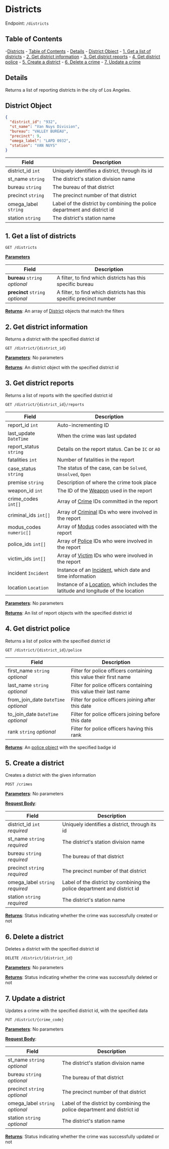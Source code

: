 # Districts

Endpoint: `/districts`

## Table of Contents

-[Districts](districts)
    - [Table of Contents](#table-of-contents)
    - [Details](#details)
    - [District Object](#district-object)
    - [1. Get a list of districts](#1-get-a-list-of-districts)
    - [2. Get district information](#2-get-district-information)
    - [3. Get district reports](#3-get-district-reports)
    - [4. Get district police](#4-get-district-police)
    - [5. Create a district](#5-create-a-district)
    - [6. Delete a crime](#6-delete-a-crime)
    - [7. Update a crime](#7-update-a-crime)

## Details

Returns a list of reporting districts in the city of Los Angeles.

## District Object

```json
{
  "district_id": "932",
  "st_name": "Van Nuys Division",
  "bureau": "VALLEY BUREAU",
  "precinct": 9,
  "omega_label": "LAPD 0932",
  "station": "VAN NUYS"
}
```

| Field                | Description                                                              |
|----------------------|--------------------------------------------------------------------------|
| district_id `int`    | Uniquely identifies a district, through its id                           |
| st_name `string`     | The district's station division name                                     |
| bureau `string`      | The bureau of that district                                              |
| precinct `string`    | The precinct number of that district                                     |
| omega_label `string` | Label of the district by combining the police department and district id |
| station `string`     | The district's station name                                              |

## 1. Get a list of districts

`GET /districts`

**<u>Parameters</u>**

| Field                            | Description                                                         |
|----------------------------------|---------------------------------------------------------------------|
| **bureau** `string` *optional*   | A filter, to find which districts has this specific bureau          |
| **precinct** `string` *optional* | A filter, to find which districts has this specific precinct number |

**<u>Returns</u>**: An array of [District](#district-object) objects that match the filters

## 2. Get district information

Returns a district with the specified district id

`GET /district/{district_id}`

**<u>Parameters</u>**: No parameters

**<u>Returns</u>**: An district object with the specified district id

## 3. Get district reports

Returns a list of reports with the specified district id

`GET /district/{district_id}/reports`

| Field                   | Description                                                                                                     |
|-------------------------|-----------------------------------------------------------------------------------------------------------------|
| report_id `int`         | Auto-incrementing ID                                                                                            |
| last_update `DateTime`  | When the crime was last updated                                                                                 |
| report_status `string`  | Details on the report status. Can be `IC` or `AO`                                                               |
| fatalities `int`        | Number of fatalities in the report                                                                              |
| case_status `string`    | The status of the case, can be `Solved`, `Unsolved`, `Open`                                                     |
| premise `string`        | Description of where the crime took place                                                                       |
| weapon_id `int`         | The ID of the [Weapon](weapons.md#weapon-object) used in the report                                             |
| crime_codes `int[]`     | Array of [Crime](crimes.md#crime-object) IDs committed in the report                                            |
| criminal_ids `int[]`    | Array of [Criminal](criminals.md#criminal-object) IDs who were involved in the report                           |
| modus_codes `numeric[]` | Array of [Modus](modi.md#modus-object) codes associated with the report                                         |
| police_ids `int[]`      | Array of [Police](police.md#police-object) IDs who were involved in the report                                  |
| victim_ids `int[]`      | Array of [Victim](victims.md#victim-object) IDs who were involved in the report                                 |
| incident `Incident`     | Instance of an [Incident](reports.md#incident-object), which date and time information                          |
| location `Location`     | Instance of a [Location](reports.md#location-object), which includes the latitude and longitude of the location |

**<u>Parameters</u>**: No parameters

**<u>Returns</u>**: An list of report objects with the specified district id

## 4. Get district police

Returns a list of police with the specified district id

`GET /district/{district_id}/police`

| Field                                | Description                                                       |
|--------------------------------------|-------------------------------------------------------------------|
| first_name `string` *optional*       | Filter for police officers containing this value their first name |
| last_name `string` *optional*        | Filter for police officers containing this value their last name  |
| from_join_date `DateTime` *optional* | Filter for police officers joining after this date                |
| to_join_date `DateTime` *optional*   | Filter for police officers joining before this date               |
| rank `string` *optional*             | Filter for police officers having this rank                       |

**<u>Returns</u>**: An [police object](police.md#police-object) with the specified badge id

## 5. Create a district

Creates a district with the given information

`POST /crimes`

**<u>Parameters</u>**: No parameters

**<u>Request Body</u>**:

| Field                           | Description                                                              |
|---------------------------------|--------------------------------------------------------------------------|
| district_id `int` *required*    | Uniquely identifies a district, through its id                           |
| st_name `string` *required*     | The district's station division name                                     |
| bureau `string` *required*      | The bureau of that district                                              |
| precinct `string` *required*    | The precinct number of that district                                     |
| omega_label `string` *required* | Label of the district by combining the police department and district id |
| station `string` *required*     | The district's station name                                              |

**<u>Returns</u>**: Status indicating whether the crime was successfully created or not

## 6. Delete a district

Deletes a district with the specified district id

`DELETE /district/{district_id}`

**<u>Parameters</u>**: No parameters

**<u>Returns</u>**: Status indicating whether the crime was successfully deleted or not

## 7. Update a district

Updates a crime with the specified district id, with the specified data

`PUT /district/{crime_code}`

**<u>Parameters</u>**: No parameters

**<u>Request Body</u>**:

| Field                           | Description                                                              |
|---------------------------------|--------------------------------------------------------------------------|
| st_name `string` *optional*     | The district's station division name                                     |
| bureau `string` *optional*      | The bureau of that district                                              |
| precinct `string` *optional*    | The precinct number of that district                                     |
| omega_label `string` *optional* | Label of the district by combining the police department and district id |
| station `string` *optional*     | The district's station name                                              |

**<u>Returns</u>**: Status indicating whether the crime was successfully updated or not